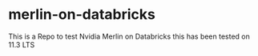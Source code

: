 # merlin-on-databricks
This is a Repo to test Nvidia Merlin on Databricks
this has been tested on 11.3 LTS
